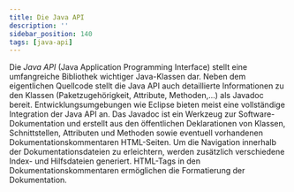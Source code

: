 ```yaml
---
title: Die Java API
description: ''
sidebar_position: 140
tags: [java-api]
---
```


Die _Java API_ (Java Application Programming Interface) stellt eine umfangreiche
Bibliothek wichtiger Java-Klassen dar. Neben dem eigentlichen Quellcode stellt
die Java API auch detaillierte Informationen zu den Klassen (Paketzugehörigkeit,
Attribute, Methoden,…) als Javadoc bereit. Entwicklungsumgebungen wie Eclipse
bieten meist eine vollständige Integration der Java API an. Das Javadoc ist ein
Werkzeug zur Software-Dokumentation und erstellt aus den öffentlichen
Deklarationen von Klassen, Schnittstellen, Attributen und Methoden sowie
eventuell vorhandenen Dokumentationskommentaren HTML-Seiten. Um die Navigation
innerhalb der Dokumentationsdateien zu erleichtern, werden zusätzlich
verschiedene Index- und Hilfsdateien generiert. HTML-Tags in den
Dokumentationskommentaren ermöglichen die Formatierung der Dokumentation.
